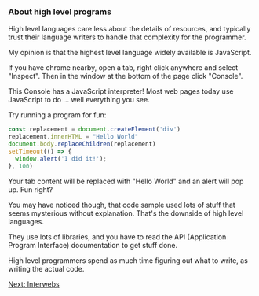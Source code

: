 ### About high level programs

High level languages care less about the details of resources, and typically trust their language writers to handle that complexity for the programmer.

My opinion is that the highest level language widely available is JavaScript.

If you have chrome nearby, open a tab, right click anywhere and select "Inspect". Then in the window at the bottom of the page click "Console".

This Console has a JavaScript interpreter! Most web pages today use JavaScript to do ... well everything you see.

Try running a program for fun:

```js
const replacement = document.createElement('div')
replacement.innerHTML = "Hello World"
document.body.replaceChildren(replacement)
setTimeout(() => {
  window.alert('I did it!');
}, 100)
```

Your tab content will be replaced with "Hello World" and an alert will pop up. Fun right?

You may have noticed though, that code sample used lots of stuff that seems mysterious without explanation. That's the downside of high level languages.

They use lots of libraries, and you have to read the API (Application Program Interface) documentation to get stuff done. 

High level programmers spend as much time figuring out what to write, as writing the actual code.

[Next: Interwebs](07_interwebs.html)